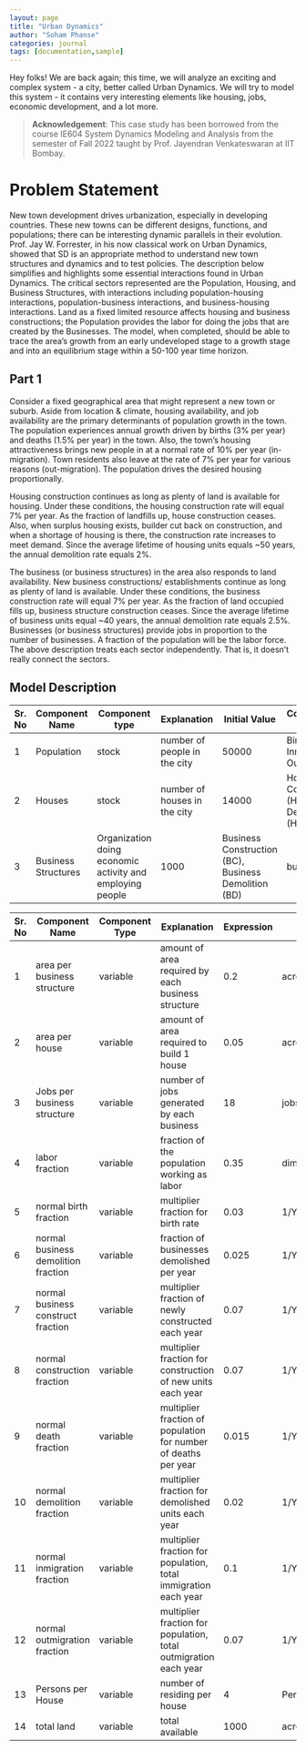 ```yaml
---
layout: page
title: "Urban Dynamics"
author: "Soham Phanse"
categories: journal
tags: [documentation,sample]
---
```


Hey folks! We are back again; this time, we will analyze an exciting and complex system - a city, better called Urban Dynamics. We will try to model this system - it contains very interesting elements like housing, jobs, economic development, and a lot more.

> **Acknowledgement**: This case study has been borrowed from the course IE604 System Dynamics Modeling and Analysis from the semester of Fall 2022 taught by Prof. Jayendran Venkateswaran at IIT Bombay. 

# Problem Statement
New town development drives urbanization, especially in developing countries. These new towns can be different designs, functions, and populations; there can be interesting dynamic parallels in their evolution. Prof. Jay W. Forrester, in his now classical work on Urban Dynamics, showed that SD is an appropriate method to understand new town structures and dynamics and to test policies. The description below simplifies and highlights some essential interactions found in Urban
Dynamics. The critical sectors represented are the Population, Housing, and Business Structures, with interactions including population-housing interactions, population-business interactions, and business-housing interactions. Land as a fixed limited resource affects housing and business constructions; the Population provides the labor for doing the jobs that are created by the Businesses. The model, when completed, should be able to trace the area’s growth from an early undeveloped stage to a growth stage and into an equilibrium stage within a 50-100 year time horizon. 

## Part 1
Consider a fixed geographical area that might represent a new town or suburb. Aside from location & climate, housing availability, and job availability are the primary determinants of population growth in the town. The population experiences annual growth driven by births (3% per year) and deaths (1.5% per year) in the town. Also, the town’s housing attractiveness brings new people in at a normal rate of 10% per year (in-migration). Town residents also leave at the rate of 7% per year for various reasons (out-migration). The population drives the desired housing proportionally.

Housing construction continues as long as plenty of land is available for housing. Under these conditions, the housing construction rate will equal 7% per year. As the fraction of landfills up, house construction ceases. Also, when surplus housing exists, builder cut back on construction, and when a shortage of housing is there, the construction rate increases to meet demand. Since the average lifetime of housing units equals ~50 years, the annual demolition rate equals 2%.

The business (or business structures) in the area also responds to land availability. New business constructions/ establishments continue as long as plenty of land is available. Under these conditions, the business construction rate will equal 7% per year. As the fraction of land occupied fills up, business structure construction ceases. Since the average lifetime of business units equal ~40 years, the annual demolition rate equals 2.5%. Businesses (or business structures) provide jobs in proportion to the number of businesses. A fraction of the population will be the labor force. The above description treats each sector independently. That is, it doesn’t really connect the sectors.

## Model Description

| Sr. No | Component Name | Component type | Explanation | Initial Value | Corresponding Flows | Units |
| ------ | -------------- | -------------- | ----------- | ------------- | ------------------- | ----- |
| 1 | Population | stock | number of people in the city | 50000 | Births, Deaths, Inmigration, Outmigration | persons |
| 2 | Houses | stock | number of houses in the city | 14000 | Housing Construction (HC), Housing Demolition (HD) | house |
| 3 | Business Structures | Organization doing economic activity and employing people | 1000 | Business Construction (BC), Business Demolition (BD) | business |

| Sr. No | Component Name | Component Type | Explanation | Expression | Units |
| ------ | -------------- | -------------- | ----------- | ---------- | ----- |
| 1 | area per business structure | variable | amount of area required by each business structure | 0.2 | acre/business |
| 2 | area per house | variable | amount of area required to build 1 house | 0.05 | acre/house | 
| 3 | Jobs per business structure | variable | number of jobs generated by each business | 18 | jobs/business |
| 4 | labor fraction | variable | fraction of the population working as labor | 0.35 | dimensionless |
| 5 | normal birth fraction | variable | multiplier fraction for birth rate | 0.03 | 1/Year |
| 6 | normal business demolition fraction | variable | fraction of businesses demolished per year | 0.025 | 1/Year |
| 7 | normal business construct fraction | variable | multiplier fraction of newly constructed each year | 0.07 | 1/Year |
| 8 | normal construction fraction | variable | multiplier fraction for construction of new units each year | 0.07 | 1/Year |
| 9 | normal death fraction | variable | multiplier fraction of population for number of deaths per year | 0.015 | 1/Year |
| 10 | normal demolition fraction | variable | multiplier fraction for demolished units each year | 0.02 | 1/Year |
| 11 | normal inmigration fraction | variable | multiplier fraction for population, total immigration each year | 0.1 | 1/Year |
| 12 | normal outmigration fraction | variable | multiplier fraction for population, total outmigration each year | 0.07 | 1/Year |
| 13 | Persons per House | variable | number of residing per house | 4 | Person/House |
| 14 | total land | variable | total available | 1000 | acre |



<!-- Hey folks! To tie up everything we have seen so far, I will walk you through a simple and every ready case. It is about constructing a system dynamics model of the population of a particular university campus. Incidentally, as you might have guessed, this is one of the simplest population models since we hace strict rules with respect to increase in number of students. Hence accurate estimates can be obtained and special statistical techniques are not required. The model with suitable (a lot :P) can be extended to construct models predicting a city or a nation wide population estimate.

Since you peeps should know the background, I was working to model the energy consumption trends on my university campus. Since energy consumption heavily depends on the numbers of users and usage per capita, my immediate task was to estimate the total populaiton living on campus. The framework starts with obtaining basic data about the number of students, the student to faculty ratio, administration staff, dependents living on campus and estimating admission rates for students, hiring and attrition rates for professors and other staff members on campus.

To give you an idea of how the student population on campus changes across the years, check this sketch below:

![Population Model](https://sohamphanseiitb.github.io/Think-in-Systems/assets/system-dynamics/population%20blog.jpg)

Obviously, the rate at which undergraduate students are admitted will be starkly different than graduate students.

Similarly, we can construct a model to estimate how the taching faculty grows over time. To simplify stuff, the Student to Faculty Ratio can be assumed to be constant, however it is better to assume it adaptable, since every uiversity strives to attain the best possible ration as mandated by national standards. The number distribution of undergraduate and graduate students on campus also affects the required amount of teaching staff. The Student to Faculty ratio in case of graduate students is expected to be higher than undergraduates. In that case, two different ratio estimates can be calculated, however it should be understood that there be a significant fraction of staff which will be teaching and advising at both levels. We can make assumptions about how the universities plans to implement policies to improve the ratio each year. The policies can be as follows:

- Case 1: If the ratio is higher than the mandate (low teaching staff strength)
  - Increase the hiring rate, vis a vis, hire more people every year. 
  - Reduce attrition rate, vis a vis, provide incentives to people to improve retention period
    -  Provide schemes like subsidized medical insurance, interest free loans, pension benefits and provident fund schemes

- Case 2: If the ratio is lower than the mandate (high teaching staff strength)
  -  Decrease the hiring rate, in extreme cases, new hiring can be frozen
  -  Improve performance vigilance, to keep under-performing staff in check and incentivise attrition

The administration staff on the other hand, is more trickier to model, since it doesn't have well defined ratios to be kept in check. A modest 3-5% growth can be assumed safely. If the university provides housing to teaching and other staff on campus and allows immediate family members to stay along, a rough number of 2 dependents per working members of staff can be assumed to calculate the total number of staff dependents. 

With these population sub-models of students, teaching and non-academic staff and dependents a fair estimate of the total population on the university campus can be obtained. This further can be combined with other models to estimate the per capita energy consumption in each category and ultimately total energy usage at domestic levels for personal use. 

For commercial uses, like computing and use in research equipment, outdoor lighting and common areas like gymnasiums, sports complexes, auditoriums the energy usage has to be calculated with data, since no modeling techniques can give accurate estimates. Constructing gymnasiums, new research labs on campus are discrete events by nature and cannot be predicted beforehand. In cases of infrastructural expansion, the total land area availability and the trend estimation timeline should also be considered.

All in all, if you see systems modeling can start with simple logic and building blocks which together can be assembled to produce useful results. Complex models can be built with simple models and layers of statistical estimates can be grafted onto propagative models to create models with can accurately estimate real world phenomena like business cycles, stock value predictions or the global economic scenario. -->
